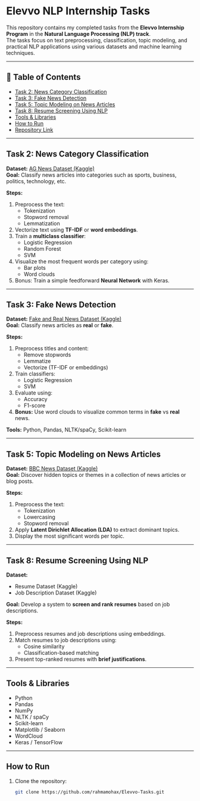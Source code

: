 # Elevvo NLP Internship Tasks

This repository contains my completed tasks from the **Elevvo Internship Program** in the **Natural Language Processing (NLP) track**.  
The tasks focus on text preprocessing, classification, topic modeling, and practical NLP applications using various datasets and machine learning techniques.

---

## 📂 Table of Contents
- [Task 2: News Category Classification](#task-2-news-category-classification)
- [Task 3: Fake News Detection](#task-3-fake-news-detection)
- [Task 5: Topic Modeling on News Articles](#task-5-topic-modeling-on-news-articles)
- [Task 8: Resume Screening Using NLP](#task-8-resume-screening-using-nlp)
- [Tools & Libraries](#tools--libraries)
- [How to Run](#how-to-run)
- [Repository Link](#repository-link)

---

## **Task 2: News Category Classification**
**Dataset:** [AG News Dataset (Kaggle)](https://www.kaggle.com/datasets/amananandrai/ag-news-classification-dataset)  
**Goal:** Classify news articles into categories such as sports, business, politics, technology, etc.

**Steps:**
1. Preprocess the text:
   - Tokenization
   - Stopword removal
   - Lemmatization
2. Vectorize text using **TF-IDF** or **word embeddings**.
3. Train a **multiclass classifier**:
   - Logistic Regression
   - Random Forest
   - SVM
4. Visualize the most frequent words per category using:
   - Bar plots
   - Word clouds
5. Bonus: Train a simple feedforward **Neural Network** with Keras.

---

## **Task 3: Fake News Detection**
**Dataset:** [Fake and Real News Dataset (Kaggle)](https://www.kaggle.com/datasets/clmentbisaillon/fake-and-real-news-dataset)  
**Goal:** Classify news articles as **real** or **fake**.

**Steps:**
1. Preprocess titles and content:
   - Remove stopwords
   - Lemmatize
   - Vectorize (TF-IDF or embeddings)
2. Train classifiers:
   - Logistic Regression
   - SVM
3. Evaluate using:
   - Accuracy
   - F1-score
4. **Bonus:** Use word clouds to visualize common terms in **fake** vs **real** news.

**Tools:** Python, Pandas, NLTK/spaCy, Scikit-learn

---

## **Task 5: Topic Modeling on News Articles**
**Dataset:** [BBC News Dataset (Kaggle)](https://www.kaggle.com/datasets/pariza/bbc-news-summary)  
**Goal:** Discover hidden topics or themes in a collection of news articles or blog posts.

**Steps:**
1. Preprocess the text:
   - Tokenization
   - Lowercasing
   - Stopword removal
2. Apply **Latent Dirichlet Allocation (LDA)** to extract dominant topics.
3. Display the most significant words per topic.

---

## **Task 8: Resume Screening Using NLP**
**Dataset:**  
- Resume Dataset (Kaggle)  
- Job Description Dataset (Kaggle)

**Goal:** Develop a system to **screen and rank resumes** based on job descriptions.

**Steps:**
1. Preprocess resumes and job descriptions using embeddings.
2. Match resumes to job descriptions using:
   - Cosine similarity
   - Classification-based matching
3. Present top-ranked resumes with **brief justifications**.

---

## **Tools & Libraries**
- Python
- Pandas
- NumPy
- NLTK / spaCy
- Scikit-learn
- Matplotlib / Seaborn
- WordCloud
- Keras / TensorFlow

---

## **How to Run**
1. Clone the repository:
   ```bash
   git clone https://github.com/rahmamohax/Elevvo-Tasks.git
